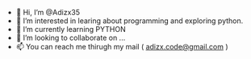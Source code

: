 - 👋 Hi, I’m @Adizx35
- 👀 I’m interested in learing about programming and exploring python.
- 🌱 I’m currently learning PYTHON
- 💞️ I’m looking to collaborate on ...
- 📫 You can reach me thirugh my mail ( adizx.code@gmail.com )

<!---
Adizx35/Adizx35 is a ✨ special ✨ repository because its `README.md` (this file) appears on your GitHub profile.
You can click the Preview link to take a look at your changes.
--->
